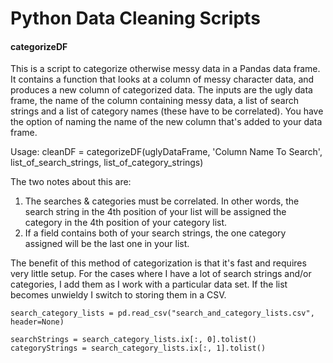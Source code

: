 Python Data Cleaning Scripts
============================

#### categorizeDF
This is a script to categorize otherwise messy data in a Pandas data frame. It contains a function that looks at a column of messy character data, and produces a new column of categorized data. The inputs are the ugly data frame, the name of the column containing messy data, a list of search strings and a list of category names (these have to be correlated). You have the option of naming the name of the new column that's added to your data frame.

Usage:
    cleanDF = categorizeDF(uglyDataFrame, 'Column Name To Search', list_of_search_strings, list_of_category_strings)

The two notes about this are:
1. The searches & categories must be correlated. In other words, the search string in the 4th position of your list will be assigned the category in the 4th position of your category list.
2. If a field contains both of your search strings, the one category assigned will be the last one in your list.

The benefit of this method of categorization is that it's fast and requires very little setup. For the cases where I have a lot of search strings and/or categories, I add them as I work with a particular data set. If the list becomes unwieldy I switch to storing them in a CSV.

    search_category_lists = pd.read_csv("search_and_category_lists.csv", header=None)

    searchStrings = search_category_lists.ix[:, 0].tolist()
    categoryStrings = search_category_lists.ix[:, 1].tolist()